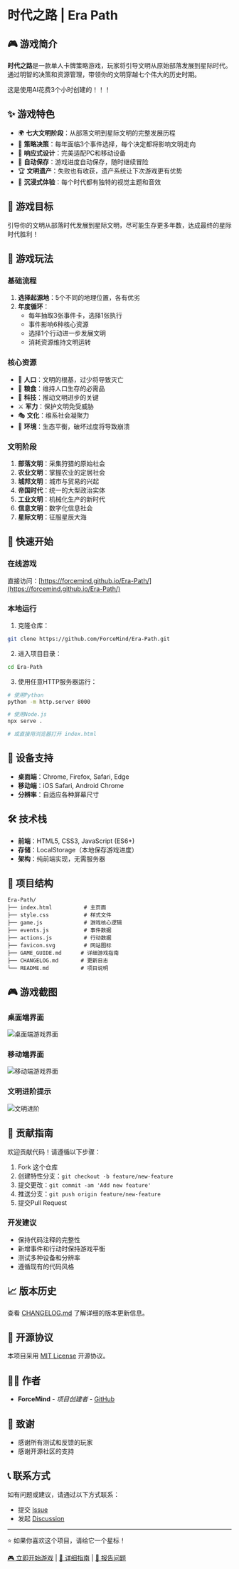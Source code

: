 # 时代之路 | Era Path

## 🎮 游戏简介

**时代之路**是一款单人卡牌策略游戏，玩家将引导文明从原始部落发展到星际时代。通过明智的决策和资源管理，带领你的文明穿越七个伟大的历史时期。

这是使用AI花费3个小时创建的！！！

## ✨ 游戏特色

- 🌍 **七大文明阶段**：从部落文明到星际文明的完整发展历程
- 🎯 **策略决策**：每年面临3个事件选择，每个决定都将影响文明走向
- 📱 **响应式设计**：完美适配PC和移动设备
- 💾 **自动保存**：游戏进度自动保存，随时继续冒险
- 🏆 **文明遗产**：失败也有收获，遗产系统让下次游戏更有优势
- 🎨 **沉浸式体验**：每个时代都有独特的视觉主题和音效

## 🎯 游戏目标

引导你的文明从部落时代发展到星际文明，尽可能生存更多年数，达成最终的星际时代胜利！

## 🎲 游戏玩法

### 基础流程
1. **选择起源地**：5个不同的地理位置，各有优劣
2. **年度循环**：
   - 每年抽取3张事件卡，选择1张执行
   - 事件影响6种核心资源
   - 选择1个行动进一步发展文明
   - 消耗资源维持文明运转

### 核心资源
- 👥 **人口**：文明的根基，过少将导致灭亡
- 🌾 **粮食**：维持人口生存的必需品
- 🔬 **科技**：推动文明进步的关键
- ⚔️ **军力**：保护文明免受威胁
- 🎭 **文化**：维系社会凝聚力
- 🌿 **环境**：生态平衡，破坏过度将导致崩溃

### 文明阶段
1. **部落文明**：采集狩猎的原始社会
2. **农业文明**：掌握农业的定居社会
3. **城邦文明**：城市与贸易的兴起
4. **帝国时代**：统一的大型政治实体
5. **工业文明**：机械化生产的新时代
6. **信息文明**：数字化信息社会
7. **星际文明**：征服星辰大海

## 🚀 快速开始

### 在线游戏
直接访问：[https://forcemind.github.io/Era-Path/](https://forcemind.github.io/Era-Path/)

### 本地运行
1. 克隆仓库：
```bash
git clone https://github.com/ForceMind/Era-Path.git
```

2. 进入项目目录：
```bash
cd Era-Path
```

3. 使用任意HTTP服务器运行：
```bash
# 使用Python
python -m http.server 8000

# 使用Node.js
npx serve .

# 或直接用浏览器打开 index.html
```

## 📱 设备支持

- **桌面端**：Chrome, Firefox, Safari, Edge
- **移动端**：iOS Safari, Android Chrome
- **分辨率**：自适应各种屏幕尺寸

## 🛠️ 技术栈

- **前端**：HTML5, CSS3, JavaScript (ES6+)
- **存储**：LocalStorage（本地保存游戏进度）
- **架构**：纯前端实现，无需服务器

## 📁 项目结构

```
Era-Path/
├── index.html          # 主页面
├── style.css           # 样式文件
├── game.js             # 游戏核心逻辑
├── events.js           # 事件数据
├── actions.js          # 行动数据
├── favicon.svg         # 网站图标
├── GAME_GUIDE.md      # 详细游戏指南
├── CHANGELOG.md       # 更新日志
└── README.md          # 项目说明
```

## 🎮 游戏截图

### 桌面端界面
![桌面端游戏界面](docs/screenshots/desktop.png)

### 移动端界面
![移动端游戏界面](docs/screenshots/mobile.png)

### 文明进阶提示
![文明进阶](docs/screenshots/advancement.png)

## 🤝 贡献指南

欢迎贡献代码！请遵循以下步骤：

1. Fork 这个仓库
2. 创建特性分支：`git checkout -b feature/new-feature`
3. 提交更改：`git commit -am 'Add new feature'`
4. 推送分支：`git push origin feature/new-feature`
5. 提交Pull Request

### 开发建议
- 保持代码注释的完整性
- 新增事件和行动时保持游戏平衡
- 测试多种设备和分辨率
- 遵循现有的代码风格

## 📈 版本历史

查看 [CHANGELOG.md](CHANGELOG.md) 了解详细的版本更新信息。

## 📄 开源协议

本项目采用 [MIT License](LICENSE) 开源协议。

## 👨‍💻 作者

- **ForceMind** - *项目创建者* - [GitHub](https://github.com/ForceMind)

## 🙏 致谢

- 感谢所有测试和反馈的玩家
- 感谢开源社区的支持

## 📞 联系方式

如有问题或建议，请通过以下方式联系：

- 提交 [Issue](https://github.com/ForceMind/Era-Path/issues)
- 发起 [Discussion](https://github.com/ForceMind/Era-Path/discussions)

---

⭐ 如果你喜欢这个项目，请给它一个星标！

[🎮 立即开始游戏](https://forcemind.github.io/Era-Path/) | [📖 详细指南](GAME_GUIDE.md) | [🐛 报告问题](https://github.com/ForceMind/Era-Path/issues)

